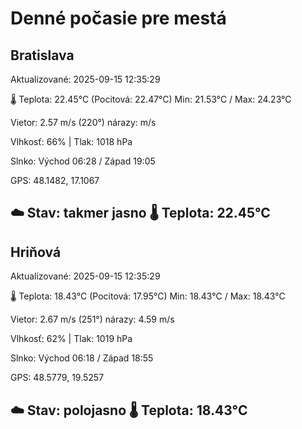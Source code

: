 ﻿# Denné počasie pre mestá

## Bratislava
Aktualizované: 2025-09-15 12:35:29

🌡️ Teplota: 22.45°C 
(Pocitová: 22.47°C)
Min: 21.53°C / Max: 24.23°C

Vietor: 2.57 m/s    (220°) 
nárazy:  m/s

Vlhkosť: 66% | Tlak: 1018 hPa

Slnko: Východ 06:28 / Západ 19:05

GPS: 48.1482, 17.1067

☁️ Stav: takmer jasno        🌡️ Teplota: 22.45°C
---

## Hriňová
Aktualizované: 2025-09-15 12:35:29

🌡️ Teplota: 18.43°C 
(Pocitová: 17.95°C)
Min: 18.43°C / Max: 18.43°C

Vietor: 2.67 m/s (251°)
nárazy: 4.59 m/s

Vlhkosť: 62% | Tlak: 1019 hPa

Slnko: Východ 06:18 / Západ 18:55

GPS: 48.5779, 19.5257

☁️ Stav: polojasno        🌡️ Teplota: 18.43°C
---
